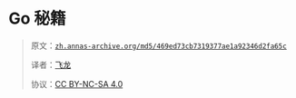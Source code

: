 # Go 秘籍

> 原文：[`zh.annas-archive.org/md5/469ed73cb7319377ae1a92346d2fa65c`](https://zh.annas-archive.org/md5/469ed73cb7319377ae1a92346d2fa65c)
> 
> 译者：[飞龙](https://github.com/wizardforcel)
> 
> 协议：[CC BY-NC-SA 4.0](http://creativecommons.org/licenses/by-nc-sa/4.0/)
